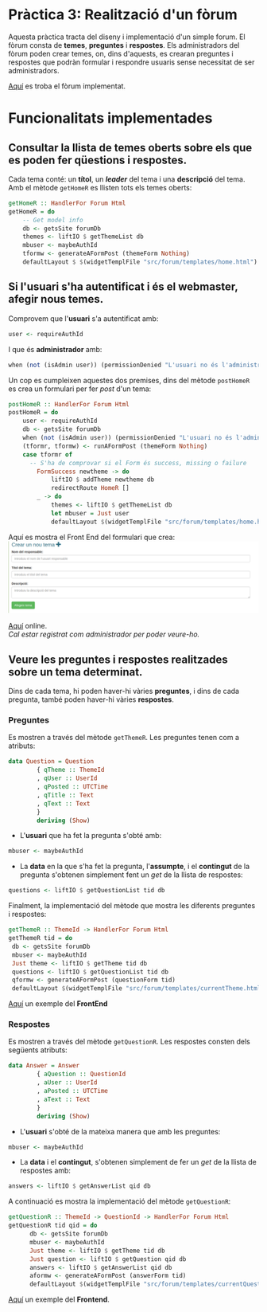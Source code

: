 # Pràctica 3: Realització d'un fòrum

Aquesta pràctica tracta del diseny i implementació d'un simple forum. El fòrum consta de **temes**, **preguntes** i **respostes**. Els administradors del fòrum poden crear temes, on, dins d'aquests, es crearan preguntes i respostes que podràn formular i respondre usuaris sense necessitat de ser administradors.

[Aquí](http://soft0.upc.edu/~ldatusr14/practica3/forum.cgi) es troba el fòrum implementat.

# Funcionalitats implementades

## Consultar la llista de temes oberts sobre els que es poden fer qüestions i respostes.

Cada tema conté: un **títol**, un **_leader_** del tema i una **descripció** del tema. Amb el mètode `getHomeR` es llisten tots els temes oberts:

```haskell
getHomeR :: HandlerFor Forum Html
getHomeR = do
    -- Get model info
    db <- getsSite forumDb
    themes <- liftIO $ getThemeList db
    mbuser <- maybeAuthId
    tformw <- generateAFormPost (themeForm Nothing)
    defaultLayout $ $(widgetTemplFile "src/forum/templates/home.html")       
```

## Si l'usuari s'ha autentificat i és el webmaster, afegir nous temes.

Comprovem que l'**usuari** s'a autentificat amb:
```haskell
user <- requireAuthId
```
I que és **administrador** amb:
```haskell
when (not (isAdmin user)) (permissionDenied "L'usuari no és l'administrador")
```
Un cop es cumpleixen aquestes dos premises, dins del mètode `postHomeR` es crea un formulari per fer _post_ d'un tema:
```haskell
postHomeR :: HandlerFor Forum Html
postHomeR = do
    user <- requireAuthId
    db <- getsSite forumDb
    when (not (isAdmin user)) (permissionDenied "L'usuari no és l'administrador")
    (tformr, tformw) <- runAFormPost (themeForm Nothing)
    case tformr of
      -- S'ha de comprovar si el Form és success, missing o failure
        FormSuccess newtheme -> do
            liftIO $ addTheme newtheme db
            redirectRoute HomeR []
        _ -> do
            themes <- liftIO $ getThemeList db
            let mbuser = Just user
            defaultLayout $(widgetTemplFile "src/forum/templates/home.html")
```
Aquí es mostra el Front End del formulari que crea:
![FormThemeScreenShot](/Practica3/project-p3/img/formThemes.png)

[Aquí](http://soft0.upc.edu/~ldatusr14/practica3/forum.cgi/) online.  
_Cal estar registrat com administrador per poder veure-ho._

## Veure les preguntes i respostes realitzades sobre un tema determinat. 
Dins de cada tema, hi poden haver-hi vàries **preguntes**, i dins de cada pregunta, també poden haver-hi vàries **respostes**.

### Preguntes
Es mostren a través del mètode `getThemeR`. Les preguntes tenen com a atributs:
```haskell
data Question = Question
        { qTheme :: ThemeId
        , qUser :: UserId
        , qPosted :: UTCTime
        , qTitle :: Text
        , qText :: Text
        }
        deriving (Show)
```
   * L'**usuari** que ha fet la pregunta s'obté amb:
   ```haskell
   mbuser <- maybeAuthId
   ```
   * La **data** en la que s'ha fet la pregunta, l'**assumpte**, i el **contingut** de la pregunta s'obtenen simplement fent un _get_ de la llista de respostes:
   ```haskell
   questions <- liftIO $ getQuestionList tid db
   ```
   
   Finalment, la implementació del mètode que mostra les diferents preguntes i respostes:
   
   ```haskell
   getThemeR :: ThemeId -> HandlerFor Forum Html
getThemeR tid = do
    db <- getsSite forumDb
    mbuser <- maybeAuthId
    Just theme <- liftIO $ getTheme tid db
    questions <- liftIO $ getQuestionList tid db
    qformw <- generateAFormPost (questionForm tid)
    defaultLayout $(widgetTemplFile "src/forum/templates/currentTheme.html")
   ```
   [Aquí](http://soft0.upc.edu/~ldatusr14/practica3/forum.cgi/themes/1) un exemple del **FrontEnd**
   
   
### Respostes
Es mostren a través del mètode `getQuestionR`. Les respostes consten dels següents atributs:

```haskell
data Answer = Answer
        { aQuestion :: QuestionId
        , aUser :: UserId
        , aPosted :: UTCTime
        , aText :: Text
        }
        deriving (Show)
```
   * L'**usuari** s'obté de la mateixa manera que amb les preguntes:
   ```haskell
   mbuser <- maybeAuthId
   ```
   * La **data** i el **contingut**, s'obtenen simplement de fer un _get_ de la llista de respostes amb:
   ```haskell
   answers <- liftIO $ getAnswerList qid db
   ```
A continuació es mostra la implementació del mètode `getQuestionR`:
```haskell
getQuestionR :: ThemeId -> QuestionId -> HandlerFor Forum Html
getQuestionR tid qid = do
      db <- getsSite forumDb
      mbuser <- maybeAuthId
      Just theme <- liftIO $ getTheme tid db
      Just question <- liftIO $ getQuestion qid db
      answers <- liftIO $ getAnswerList qid db
      aformw <- generateAFormPost (answerForm tid)
      defaultLayout $(widgetTemplFile "src/forum/templates/currentQuestion.html")
```
[Aquí](http://soft0.upc.edu/~ldatusr14/practica3/forum.cgi/themes/1/qs/1) un exemple del **Frontend**.
   
   
   

 









